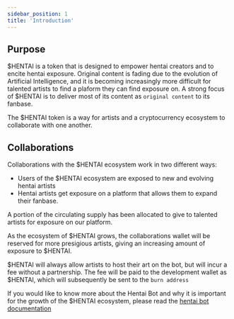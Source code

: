```yaml
---
sidebar_position: 1
title: 'Introduction'
---
```


## Purpose

$HENTAI is a token that is designed to empower hentai creators and to encite hentai exposure. Original content is fading due to the evolution of Artificial Intelligence, and it is becoming increasingly more difficult for talented artists to find a plaform they can find exposure on. A strong focus of $HENTAI is to deliver most of its content as `original content` to its fanbase. 

The $HENTAI token is a way for artists and a cryptocurrency ecosystem to collaborate with one another.

## Collaborations

Collaborations with the $HENTAI ecosystem work in two different ways:
* Users of the $HENTAI ecosystem are exposed to new and evolving hentai artists
* Hentai artists get exposure on a platform that allows them to expand their fanbase.

A portion of the circulating supply has been allocated to give to talented artists for exposure on our platform.

As the ecosystem of $HENTAI grows, the collaborations wallet will be reserved for more presigious artists, giving an increasing amount of exposure to $HENTAI.

$HENTAI will always allow artists to host their art on the bot, but will incur a fee without a partnership. The fee will be paid to the development wallet as $HENTAI, which will subsequently be sent to the `burn address`

If you would like to know more about the Hentai Bot and why it is important for the growth of the $HENTAI ecosystem, please read the <a href="/docs/category/hentai-bot">hentai bot documentation</a>

